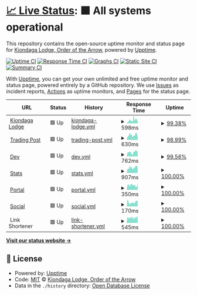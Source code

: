 # [📈 Live Status](https://status.kiondaga.org): <!--live status--> **🟩 All systems operational**

This repository contains the open-source uptime monitor and status page for [Kiondaga Lodge, Order of the Arrow](https://kiondaga.org), powered by [Upptime](https://github.com/upptime/upptime).

[![Uptime CI](https://github.com/kiondaga/status/workflows/Uptime%20CI/badge.svg)](https://github.com/kiondaga/status/actions?query=workflow%3A%22Uptime+CI%22)
[![Response Time CI](https://github.com/kiondaga/status/workflows/Response%20Time%20CI/badge.svg)](https://github.com/kiondaga/status/actions?query=workflow%3A%22Response+Time+CI%22)
[![Graphs CI](https://github.com/kiondaga/status/workflows/Graphs%20CI/badge.svg)](https://github.com/kiondaga/status/actions?query=workflow%3A%22Graphs+CI%22)
[![Static Site CI](https://github.com/kiondaga/status/workflows/Static%20Site%20CI/badge.svg)](https://github.com/kiondaga/status/actions?query=workflow%3A%22Static+Site+CI%22)
[![Summary CI](https://github.com/kiondaga/status/workflows/Summary%20CI/badge.svg)](https://github.com/kiondaga/status/actions?query=workflow%3A%22Summary+CI%22)

With [Upptime](https://upptime.js.org), you can get your own unlimited and free uptime monitor and status page, powered entirely by a GitHub repository. We use [Issues](https://github.com/kiondaga/status/issues) as incident reports, [Actions](https://github.com/kiondaga/status/actions) as uptime monitors, and [Pages](https://status.kiondaga.org) for the status page.

<!--start: status pages-->
<!-- This summary is generated by Upptime (https://github.com/upptime/upptime) -->
<!-- Do not edit this manually, your changes will be overwritten -->
<!-- prettier-ignore -->
| URL | Status | History | Response Time | Uptime |
| --- | ------ | ------- | ------------- | ------ |
| <img alt="" src="https://icons.duckduckgo.com/ip3/kiondaga.org.ico" height="13"> [Kiondaga Lodge](https://kiondaga.org) | 🟩 Up | [kiondaga-lodge.yml](https://github.com/kiondaga/status/commits/HEAD/history/kiondaga-lodge.yml) | <details><summary><img alt="Response time graph" src="./graphs/kiondaga-lodge/response-time-week.png" height="20"> 598ms</summary><br><a href="https://status.kiondaga.org/history/kiondaga-lodge"><img alt="Response time 653" src="https://img.shields.io/endpoint?url=https%3A%2F%2Fraw.githubusercontent.com%2Fkiondaga%2Fstatus%2FHEAD%2Fapi%2Fkiondaga-lodge%2Fresponse-time.json"></a><br><a href="https://status.kiondaga.org/history/kiondaga-lodge"><img alt="24-hour response time 533" src="https://img.shields.io/endpoint?url=https%3A%2F%2Fraw.githubusercontent.com%2Fkiondaga%2Fstatus%2FHEAD%2Fapi%2Fkiondaga-lodge%2Fresponse-time-day.json"></a><br><a href="https://status.kiondaga.org/history/kiondaga-lodge"><img alt="7-day response time 598" src="https://img.shields.io/endpoint?url=https%3A%2F%2Fraw.githubusercontent.com%2Fkiondaga%2Fstatus%2FHEAD%2Fapi%2Fkiondaga-lodge%2Fresponse-time-week.json"></a><br><a href="https://status.kiondaga.org/history/kiondaga-lodge"><img alt="30-day response time 653" src="https://img.shields.io/endpoint?url=https%3A%2F%2Fraw.githubusercontent.com%2Fkiondaga%2Fstatus%2FHEAD%2Fapi%2Fkiondaga-lodge%2Fresponse-time-month.json"></a><br><a href="https://status.kiondaga.org/history/kiondaga-lodge"><img alt="1-year response time 653" src="https://img.shields.io/endpoint?url=https%3A%2F%2Fraw.githubusercontent.com%2Fkiondaga%2Fstatus%2FHEAD%2Fapi%2Fkiondaga-lodge%2Fresponse-time-year.json"></a></details> | <details><summary><a href="https://status.kiondaga.org/history/kiondaga-lodge">99.38%</a></summary><a href="https://status.kiondaga.org/history/kiondaga-lodge"><img alt="All-time uptime 99.84%" src="https://img.shields.io/endpoint?url=https%3A%2F%2Fraw.githubusercontent.com%2Fkiondaga%2Fstatus%2FHEAD%2Fapi%2Fkiondaga-lodge%2Fuptime.json"></a><br><a href="https://status.kiondaga.org/history/kiondaga-lodge"><img alt="24-hour uptime 95.68%" src="https://img.shields.io/endpoint?url=https%3A%2F%2Fraw.githubusercontent.com%2Fkiondaga%2Fstatus%2FHEAD%2Fapi%2Fkiondaga-lodge%2Fuptime-day.json"></a><br><a href="https://status.kiondaga.org/history/kiondaga-lodge"><img alt="7-day uptime 99.38%" src="https://img.shields.io/endpoint?url=https%3A%2F%2Fraw.githubusercontent.com%2Fkiondaga%2Fstatus%2FHEAD%2Fapi%2Fkiondaga-lodge%2Fuptime-week.json"></a><br><a href="https://status.kiondaga.org/history/kiondaga-lodge"><img alt="30-day uptime 99.84%" src="https://img.shields.io/endpoint?url=https%3A%2F%2Fraw.githubusercontent.com%2Fkiondaga%2Fstatus%2FHEAD%2Fapi%2Fkiondaga-lodge%2Fuptime-month.json"></a><br><a href="https://status.kiondaga.org/history/kiondaga-lodge"><img alt="1-year uptime 99.84%" src="https://img.shields.io/endpoint?url=https%3A%2F%2Fraw.githubusercontent.com%2Fkiondaga%2Fstatus%2FHEAD%2Fapi%2Fkiondaga-lodge%2Fuptime-year.json"></a></details>
| <img alt="" src="https://icons.duckduckgo.com/ip3/tradingpost.kiondaga.org.ico" height="13"> [Trading Post](https://tradingpost.kiondaga.org) | 🟩 Up | [trading-post.yml](https://github.com/kiondaga/status/commits/HEAD/history/trading-post.yml) | <details><summary><img alt="Response time graph" src="./graphs/trading-post/response-time-week.png" height="20"> 630ms</summary><br><a href="https://status.kiondaga.org/history/trading-post"><img alt="Response time 618" src="https://img.shields.io/endpoint?url=https%3A%2F%2Fraw.githubusercontent.com%2Fkiondaga%2Fstatus%2FHEAD%2Fapi%2Ftrading-post%2Fresponse-time.json"></a><br><a href="https://status.kiondaga.org/history/trading-post"><img alt="24-hour response time 733" src="https://img.shields.io/endpoint?url=https%3A%2F%2Fraw.githubusercontent.com%2Fkiondaga%2Fstatus%2FHEAD%2Fapi%2Ftrading-post%2Fresponse-time-day.json"></a><br><a href="https://status.kiondaga.org/history/trading-post"><img alt="7-day response time 630" src="https://img.shields.io/endpoint?url=https%3A%2F%2Fraw.githubusercontent.com%2Fkiondaga%2Fstatus%2FHEAD%2Fapi%2Ftrading-post%2Fresponse-time-week.json"></a><br><a href="https://status.kiondaga.org/history/trading-post"><img alt="30-day response time 618" src="https://img.shields.io/endpoint?url=https%3A%2F%2Fraw.githubusercontent.com%2Fkiondaga%2Fstatus%2FHEAD%2Fapi%2Ftrading-post%2Fresponse-time-month.json"></a><br><a href="https://status.kiondaga.org/history/trading-post"><img alt="1-year response time 618" src="https://img.shields.io/endpoint?url=https%3A%2F%2Fraw.githubusercontent.com%2Fkiondaga%2Fstatus%2FHEAD%2Fapi%2Ftrading-post%2Fresponse-time-year.json"></a></details> | <details><summary><a href="https://status.kiondaga.org/history/trading-post">98.99%</a></summary><a href="https://status.kiondaga.org/history/trading-post"><img alt="All-time uptime 99.73%" src="https://img.shields.io/endpoint?url=https%3A%2F%2Fraw.githubusercontent.com%2Fkiondaga%2Fstatus%2FHEAD%2Fapi%2Ftrading-post%2Fuptime.json"></a><br><a href="https://status.kiondaga.org/history/trading-post"><img alt="24-hour uptime 92.90%" src="https://img.shields.io/endpoint?url=https%3A%2F%2Fraw.githubusercontent.com%2Fkiondaga%2Fstatus%2FHEAD%2Fapi%2Ftrading-post%2Fuptime-day.json"></a><br><a href="https://status.kiondaga.org/history/trading-post"><img alt="7-day uptime 98.99%" src="https://img.shields.io/endpoint?url=https%3A%2F%2Fraw.githubusercontent.com%2Fkiondaga%2Fstatus%2FHEAD%2Fapi%2Ftrading-post%2Fuptime-week.json"></a><br><a href="https://status.kiondaga.org/history/trading-post"><img alt="30-day uptime 99.73%" src="https://img.shields.io/endpoint?url=https%3A%2F%2Fraw.githubusercontent.com%2Fkiondaga%2Fstatus%2FHEAD%2Fapi%2Ftrading-post%2Fuptime-month.json"></a><br><a href="https://status.kiondaga.org/history/trading-post"><img alt="1-year uptime 99.73%" src="https://img.shields.io/endpoint?url=https%3A%2F%2Fraw.githubusercontent.com%2Fkiondaga%2Fstatus%2FHEAD%2Fapi%2Ftrading-post%2Fuptime-year.json"></a></details>
| <img alt="" src="https://icons.duckduckgo.com/ip3/dev.kiondaga.org.ico" height="13"> [Dev](https://dev.kiondaga.org) | 🟩 Up | [dev.yml](https://github.com/kiondaga/status/commits/HEAD/history/dev.yml) | <details><summary><img alt="Response time graph" src="./graphs/dev/response-time-week.png" height="20"> 762ms</summary><br><a href="https://status.kiondaga.org/history/dev"><img alt="Response time 1268" src="https://img.shields.io/endpoint?url=https%3A%2F%2Fraw.githubusercontent.com%2Fkiondaga%2Fstatus%2FHEAD%2Fapi%2Fdev%2Fresponse-time.json"></a><br><a href="https://status.kiondaga.org/history/dev"><img alt="24-hour response time 751" src="https://img.shields.io/endpoint?url=https%3A%2F%2Fraw.githubusercontent.com%2Fkiondaga%2Fstatus%2FHEAD%2Fapi%2Fdev%2Fresponse-time-day.json"></a><br><a href="https://status.kiondaga.org/history/dev"><img alt="7-day response time 762" src="https://img.shields.io/endpoint?url=https%3A%2F%2Fraw.githubusercontent.com%2Fkiondaga%2Fstatus%2FHEAD%2Fapi%2Fdev%2Fresponse-time-week.json"></a><br><a href="https://status.kiondaga.org/history/dev"><img alt="30-day response time 1268" src="https://img.shields.io/endpoint?url=https%3A%2F%2Fraw.githubusercontent.com%2Fkiondaga%2Fstatus%2FHEAD%2Fapi%2Fdev%2Fresponse-time-month.json"></a><br><a href="https://status.kiondaga.org/history/dev"><img alt="1-year response time 1268" src="https://img.shields.io/endpoint?url=https%3A%2F%2Fraw.githubusercontent.com%2Fkiondaga%2Fstatus%2FHEAD%2Fapi%2Fdev%2Fresponse-time-year.json"></a></details> | <details><summary><a href="https://status.kiondaga.org/history/dev">99.56%</a></summary><a href="https://status.kiondaga.org/history/dev"><img alt="All-time uptime 99.88%" src="https://img.shields.io/endpoint?url=https%3A%2F%2Fraw.githubusercontent.com%2Fkiondaga%2Fstatus%2FHEAD%2Fapi%2Fdev%2Fuptime.json"></a><br><a href="https://status.kiondaga.org/history/dev"><img alt="24-hour uptime 98.83%" src="https://img.shields.io/endpoint?url=https%3A%2F%2Fraw.githubusercontent.com%2Fkiondaga%2Fstatus%2FHEAD%2Fapi%2Fdev%2Fuptime-day.json"></a><br><a href="https://status.kiondaga.org/history/dev"><img alt="7-day uptime 99.56%" src="https://img.shields.io/endpoint?url=https%3A%2F%2Fraw.githubusercontent.com%2Fkiondaga%2Fstatus%2FHEAD%2Fapi%2Fdev%2Fuptime-week.json"></a><br><a href="https://status.kiondaga.org/history/dev"><img alt="30-day uptime 99.88%" src="https://img.shields.io/endpoint?url=https%3A%2F%2Fraw.githubusercontent.com%2Fkiondaga%2Fstatus%2FHEAD%2Fapi%2Fdev%2Fuptime-month.json"></a><br><a href="https://status.kiondaga.org/history/dev"><img alt="1-year uptime 99.88%" src="https://img.shields.io/endpoint?url=https%3A%2F%2Fraw.githubusercontent.com%2Fkiondaga%2Fstatus%2FHEAD%2Fapi%2Fdev%2Fuptime-year.json"></a></details>
| <img alt="" src="https://icons.duckduckgo.com/ip3/stats.kiondaga.org.ico" height="13"> [Stats](https://stats.kiondaga.org) | 🟩 Up | [stats.yml](https://github.com/kiondaga/status/commits/HEAD/history/stats.yml) | <details><summary><img alt="Response time graph" src="./graphs/stats/response-time-week.png" height="20"> 907ms</summary><br><a href="https://status.kiondaga.org/history/stats"><img alt="Response time 1058" src="https://img.shields.io/endpoint?url=https%3A%2F%2Fraw.githubusercontent.com%2Fkiondaga%2Fstatus%2FHEAD%2Fapi%2Fstats%2Fresponse-time.json"></a><br><a href="https://status.kiondaga.org/history/stats"><img alt="24-hour response time 843" src="https://img.shields.io/endpoint?url=https%3A%2F%2Fraw.githubusercontent.com%2Fkiondaga%2Fstatus%2FHEAD%2Fapi%2Fstats%2Fresponse-time-day.json"></a><br><a href="https://status.kiondaga.org/history/stats"><img alt="7-day response time 907" src="https://img.shields.io/endpoint?url=https%3A%2F%2Fraw.githubusercontent.com%2Fkiondaga%2Fstatus%2FHEAD%2Fapi%2Fstats%2Fresponse-time-week.json"></a><br><a href="https://status.kiondaga.org/history/stats"><img alt="30-day response time 1058" src="https://img.shields.io/endpoint?url=https%3A%2F%2Fraw.githubusercontent.com%2Fkiondaga%2Fstatus%2FHEAD%2Fapi%2Fstats%2Fresponse-time-month.json"></a><br><a href="https://status.kiondaga.org/history/stats"><img alt="1-year response time 1058" src="https://img.shields.io/endpoint?url=https%3A%2F%2Fraw.githubusercontent.com%2Fkiondaga%2Fstatus%2FHEAD%2Fapi%2Fstats%2Fresponse-time-year.json"></a></details> | <details><summary><a href="https://status.kiondaga.org/history/stats">100.00%</a></summary><a href="https://status.kiondaga.org/history/stats"><img alt="All-time uptime 100.00%" src="https://img.shields.io/endpoint?url=https%3A%2F%2Fraw.githubusercontent.com%2Fkiondaga%2Fstatus%2FHEAD%2Fapi%2Fstats%2Fuptime.json"></a><br><a href="https://status.kiondaga.org/history/stats"><img alt="24-hour uptime 100.00%" src="https://img.shields.io/endpoint?url=https%3A%2F%2Fraw.githubusercontent.com%2Fkiondaga%2Fstatus%2FHEAD%2Fapi%2Fstats%2Fuptime-day.json"></a><br><a href="https://status.kiondaga.org/history/stats"><img alt="7-day uptime 100.00%" src="https://img.shields.io/endpoint?url=https%3A%2F%2Fraw.githubusercontent.com%2Fkiondaga%2Fstatus%2FHEAD%2Fapi%2Fstats%2Fuptime-week.json"></a><br><a href="https://status.kiondaga.org/history/stats"><img alt="30-day uptime 100.00%" src="https://img.shields.io/endpoint?url=https%3A%2F%2Fraw.githubusercontent.com%2Fkiondaga%2Fstatus%2FHEAD%2Fapi%2Fstats%2Fuptime-month.json"></a><br><a href="https://status.kiondaga.org/history/stats"><img alt="1-year uptime 100.00%" src="https://img.shields.io/endpoint?url=https%3A%2F%2Fraw.githubusercontent.com%2Fkiondaga%2Fstatus%2FHEAD%2Fapi%2Fstats%2Fuptime-year.json"></a></details>
| <img alt="" src="https://icons.duckduckgo.com/ip3/portal.kiondaga.org.ico" height="13"> [Portal](https://portal.kiondaga.org) | 🟩 Up | [portal.yml](https://github.com/kiondaga/status/commits/HEAD/history/portal.yml) | <details><summary><img alt="Response time graph" src="./graphs/portal/response-time-week.png" height="20"> 350ms</summary><br><a href="https://status.kiondaga.org/history/portal"><img alt="Response time 384" src="https://img.shields.io/endpoint?url=https%3A%2F%2Fraw.githubusercontent.com%2Fkiondaga%2Fstatus%2FHEAD%2Fapi%2Fportal%2Fresponse-time.json"></a><br><a href="https://status.kiondaga.org/history/portal"><img alt="24-hour response time 252" src="https://img.shields.io/endpoint?url=https%3A%2F%2Fraw.githubusercontent.com%2Fkiondaga%2Fstatus%2FHEAD%2Fapi%2Fportal%2Fresponse-time-day.json"></a><br><a href="https://status.kiondaga.org/history/portal"><img alt="7-day response time 350" src="https://img.shields.io/endpoint?url=https%3A%2F%2Fraw.githubusercontent.com%2Fkiondaga%2Fstatus%2FHEAD%2Fapi%2Fportal%2Fresponse-time-week.json"></a><br><a href="https://status.kiondaga.org/history/portal"><img alt="30-day response time 384" src="https://img.shields.io/endpoint?url=https%3A%2F%2Fraw.githubusercontent.com%2Fkiondaga%2Fstatus%2FHEAD%2Fapi%2Fportal%2Fresponse-time-month.json"></a><br><a href="https://status.kiondaga.org/history/portal"><img alt="1-year response time 384" src="https://img.shields.io/endpoint?url=https%3A%2F%2Fraw.githubusercontent.com%2Fkiondaga%2Fstatus%2FHEAD%2Fapi%2Fportal%2Fresponse-time-year.json"></a></details> | <details><summary><a href="https://status.kiondaga.org/history/portal">100.00%</a></summary><a href="https://status.kiondaga.org/history/portal"><img alt="All-time uptime 100.00%" src="https://img.shields.io/endpoint?url=https%3A%2F%2Fraw.githubusercontent.com%2Fkiondaga%2Fstatus%2FHEAD%2Fapi%2Fportal%2Fuptime.json"></a><br><a href="https://status.kiondaga.org/history/portal"><img alt="24-hour uptime 100.00%" src="https://img.shields.io/endpoint?url=https%3A%2F%2Fraw.githubusercontent.com%2Fkiondaga%2Fstatus%2FHEAD%2Fapi%2Fportal%2Fuptime-day.json"></a><br><a href="https://status.kiondaga.org/history/portal"><img alt="7-day uptime 100.00%" src="https://img.shields.io/endpoint?url=https%3A%2F%2Fraw.githubusercontent.com%2Fkiondaga%2Fstatus%2FHEAD%2Fapi%2Fportal%2Fuptime-week.json"></a><br><a href="https://status.kiondaga.org/history/portal"><img alt="30-day uptime 100.00%" src="https://img.shields.io/endpoint?url=https%3A%2F%2Fraw.githubusercontent.com%2Fkiondaga%2Fstatus%2FHEAD%2Fapi%2Fportal%2Fuptime-month.json"></a><br><a href="https://status.kiondaga.org/history/portal"><img alt="1-year uptime 100.00%" src="https://img.shields.io/endpoint?url=https%3A%2F%2Fraw.githubusercontent.com%2Fkiondaga%2Fstatus%2FHEAD%2Fapi%2Fportal%2Fuptime-year.json"></a></details>
| <img alt="" src="https://icons.duckduckgo.com/ip3/social.kiondaga.org.ico" height="13"> [Social](https://social.kiondaga.org) | 🟩 Up | [social.yml](https://github.com/kiondaga/status/commits/HEAD/history/social.yml) | <details><summary><img alt="Response time graph" src="./graphs/social/response-time-week.png" height="20"> 170ms</summary><br><a href="https://status.kiondaga.org/history/social"><img alt="Response time 190" src="https://img.shields.io/endpoint?url=https%3A%2F%2Fraw.githubusercontent.com%2Fkiondaga%2Fstatus%2FHEAD%2Fapi%2Fsocial%2Fresponse-time.json"></a><br><a href="https://status.kiondaga.org/history/social"><img alt="24-hour response time 188" src="https://img.shields.io/endpoint?url=https%3A%2F%2Fraw.githubusercontent.com%2Fkiondaga%2Fstatus%2FHEAD%2Fapi%2Fsocial%2Fresponse-time-day.json"></a><br><a href="https://status.kiondaga.org/history/social"><img alt="7-day response time 170" src="https://img.shields.io/endpoint?url=https%3A%2F%2Fraw.githubusercontent.com%2Fkiondaga%2Fstatus%2FHEAD%2Fapi%2Fsocial%2Fresponse-time-week.json"></a><br><a href="https://status.kiondaga.org/history/social"><img alt="30-day response time 190" src="https://img.shields.io/endpoint?url=https%3A%2F%2Fraw.githubusercontent.com%2Fkiondaga%2Fstatus%2FHEAD%2Fapi%2Fsocial%2Fresponse-time-month.json"></a><br><a href="https://status.kiondaga.org/history/social"><img alt="1-year response time 190" src="https://img.shields.io/endpoint?url=https%3A%2F%2Fraw.githubusercontent.com%2Fkiondaga%2Fstatus%2FHEAD%2Fapi%2Fsocial%2Fresponse-time-year.json"></a></details> | <details><summary><a href="https://status.kiondaga.org/history/social">100.00%</a></summary><a href="https://status.kiondaga.org/history/social"><img alt="All-time uptime 100.00%" src="https://img.shields.io/endpoint?url=https%3A%2F%2Fraw.githubusercontent.com%2Fkiondaga%2Fstatus%2FHEAD%2Fapi%2Fsocial%2Fuptime.json"></a><br><a href="https://status.kiondaga.org/history/social"><img alt="24-hour uptime 100.00%" src="https://img.shields.io/endpoint?url=https%3A%2F%2Fraw.githubusercontent.com%2Fkiondaga%2Fstatus%2FHEAD%2Fapi%2Fsocial%2Fuptime-day.json"></a><br><a href="https://status.kiondaga.org/history/social"><img alt="7-day uptime 100.00%" src="https://img.shields.io/endpoint?url=https%3A%2F%2Fraw.githubusercontent.com%2Fkiondaga%2Fstatus%2FHEAD%2Fapi%2Fsocial%2Fuptime-week.json"></a><br><a href="https://status.kiondaga.org/history/social"><img alt="30-day uptime 100.00%" src="https://img.shields.io/endpoint?url=https%3A%2F%2Fraw.githubusercontent.com%2Fkiondaga%2Fstatus%2FHEAD%2Fapi%2Fsocial%2Fuptime-month.json"></a><br><a href="https://status.kiondaga.org/history/social"><img alt="1-year uptime 100.00%" src="https://img.shields.io/endpoint?url=https%3A%2F%2Fraw.githubusercontent.com%2Fkiondaga%2Fstatus%2FHEAD%2Fapi%2Fsocial%2Fuptime-year.json"></a></details>
| <img alt="" src="https://icons.duckduckgo.com/ip3/null.ico" height="13"> Link Shortener | 🟩 Up | [link-shortener.yml](https://github.com/kiondaga/status/commits/HEAD/history/link-shortener.yml) | <details><summary><img alt="Response time graph" src="./graphs/link-shortener/response-time-week.png" height="20"> 545ms</summary><br><a href="https://status.kiondaga.org/history/link-shortener"><img alt="Response time 589" src="https://img.shields.io/endpoint?url=https%3A%2F%2Fraw.githubusercontent.com%2Fkiondaga%2Fstatus%2FHEAD%2Fapi%2Flink-shortener%2Fresponse-time.json"></a><br><a href="https://status.kiondaga.org/history/link-shortener"><img alt="24-hour response time 752" src="https://img.shields.io/endpoint?url=https%3A%2F%2Fraw.githubusercontent.com%2Fkiondaga%2Fstatus%2FHEAD%2Fapi%2Flink-shortener%2Fresponse-time-day.json"></a><br><a href="https://status.kiondaga.org/history/link-shortener"><img alt="7-day response time 545" src="https://img.shields.io/endpoint?url=https%3A%2F%2Fraw.githubusercontent.com%2Fkiondaga%2Fstatus%2FHEAD%2Fapi%2Flink-shortener%2Fresponse-time-week.json"></a><br><a href="https://status.kiondaga.org/history/link-shortener"><img alt="30-day response time 589" src="https://img.shields.io/endpoint?url=https%3A%2F%2Fraw.githubusercontent.com%2Fkiondaga%2Fstatus%2FHEAD%2Fapi%2Flink-shortener%2Fresponse-time-month.json"></a><br><a href="https://status.kiondaga.org/history/link-shortener"><img alt="1-year response time 589" src="https://img.shields.io/endpoint?url=https%3A%2F%2Fraw.githubusercontent.com%2Fkiondaga%2Fstatus%2FHEAD%2Fapi%2Flink-shortener%2Fresponse-time-year.json"></a></details> | <details><summary><a href="https://status.kiondaga.org/history/link-shortener">100.00%</a></summary><a href="https://status.kiondaga.org/history/link-shortener"><img alt="All-time uptime 100.00%" src="https://img.shields.io/endpoint?url=https%3A%2F%2Fraw.githubusercontent.com%2Fkiondaga%2Fstatus%2FHEAD%2Fapi%2Flink-shortener%2Fuptime.json"></a><br><a href="https://status.kiondaga.org/history/link-shortener"><img alt="24-hour uptime 100.00%" src="https://img.shields.io/endpoint?url=https%3A%2F%2Fraw.githubusercontent.com%2Fkiondaga%2Fstatus%2FHEAD%2Fapi%2Flink-shortener%2Fuptime-day.json"></a><br><a href="https://status.kiondaga.org/history/link-shortener"><img alt="7-day uptime 100.00%" src="https://img.shields.io/endpoint?url=https%3A%2F%2Fraw.githubusercontent.com%2Fkiondaga%2Fstatus%2FHEAD%2Fapi%2Flink-shortener%2Fuptime-week.json"></a><br><a href="https://status.kiondaga.org/history/link-shortener"><img alt="30-day uptime 100.00%" src="https://img.shields.io/endpoint?url=https%3A%2F%2Fraw.githubusercontent.com%2Fkiondaga%2Fstatus%2FHEAD%2Fapi%2Flink-shortener%2Fuptime-month.json"></a><br><a href="https://status.kiondaga.org/history/link-shortener"><img alt="1-year uptime 100.00%" src="https://img.shields.io/endpoint?url=https%3A%2F%2Fraw.githubusercontent.com%2Fkiondaga%2Fstatus%2FHEAD%2Fapi%2Flink-shortener%2Fuptime-year.json"></a></details>

<!--end: status pages-->

[**Visit our status website →**](https://status.kiondaga.org)

## 📄 License

- Powered by: [Upptime](https://github.com/upptime/upptime)
- Code: [MIT](./LICENSE) © [Kiondaga Lodge, Order of the Arrow](https://kiondaga.org)
- Data in the `./history` directory: [Open Database License](https://opendatacommons.org/licenses/odbl/1-0/)
